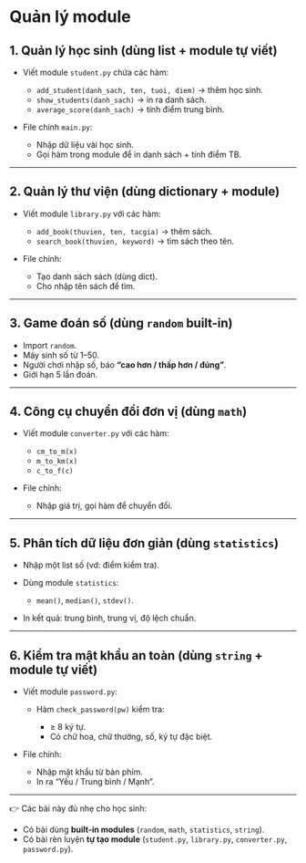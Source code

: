 # Quản lý module

## 1. **Quản lý học sinh (dùng list + module tự viết)**

* Viết module `student.py` chứa các hàm:

  * `add_student(danh_sach, ten, tuoi, diem)` → thêm học sinh.
  * `show_students(danh_sach)` → in ra danh sách.
  * `average_score(danh_sach)` → tính điểm trung bình.
* File chính `main.py`:

  * Nhập dữ liệu vài học sinh.
  * Gọi hàm trong module để in danh sách + tính điểm TB.

---

## 2. **Quản lý thư viện (dùng dictionary + module)**

* Viết module `library.py` với các hàm:

  * `add_book(thuvien, ten, tacgia)` → thêm sách.
  * `search_book(thuvien, keyword)` → tìm sách theo tên.
* File chính:

  * Tạo danh sách sách (dùng dict).
  * Cho nhập tên sách để tìm.

---

## 3. **Game đoán số (dùng `random` built-in)**

* Import `random`.
* Máy sinh số từ 1–50.
* Người chơi nhập số, báo **“cao hơn / thấp hơn / đúng”**.
* Giới hạn 5 lần đoán.

---

## 4. **Công cụ chuyển đổi đơn vị (dùng `math`)**

* Viết module `converter.py` với các hàm:

  * `cm_to_m(x)`
  * `m_to_km(x)`
  * `c_to_f(c)`
* File chính:

  * Nhập giá trị, gọi hàm để chuyển đổi.

---

## 5. **Phân tích dữ liệu đơn giản (dùng `statistics`)**

* Nhập một list số (vd: điểm kiểm tra).
* Dùng module `statistics`:

  * `mean()`, `median()`, `stdev()`.
* In kết quả: trung bình, trung vị, độ lệch chuẩn.

---

## 6. **Kiểm tra mật khẩu an toàn (dùng `string` + module tự viết)**

* Viết module `password.py`:

  * Hàm `check_password(pw)` kiểm tra:

    * ≥ 8 ký tự.
    * Có chữ hoa, chữ thường, số, ký tự đặc biệt.
* File chính:

  * Nhập mật khẩu từ bàn phím.
  * In ra “Yếu / Trung bình / Mạnh”.

---

👉 Các bài này đủ nhẹ cho học sinh:

* Có bài dùng **built-in modules** (`random`, `math`, `statistics`, `string`).
* Có bài rèn luyện **tự tạo module** (`student.py`, `library.py`, `converter.py`, `password.py`).
